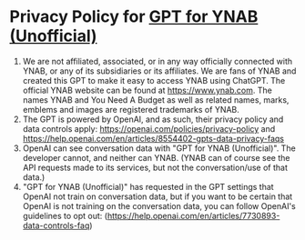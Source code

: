 # Privacy Policy for [GPT for YNAB (Unofficial)](https://chat.openai.com/g/g-88YNmz2RR-gpt-for-ynab-unofficial)

1. We are not affiliated, associated, or in any way officially connected with YNAB, or any of its subsidiaries or its affiliates. We are fans of YNAB and created this GPT to make it easy to access YNAB using ChatGPT. The official YNAB website can be found at https://www.ynab.com. The names YNAB and You Need A Budget as well as related names, marks, emblems and images are registered trademarks of YNAB.
2. The GPT is powered by OpenAI, and as such, their privacy policy and data controls apply: https://openai.com/policies/privacy-policy and https://help.openai.com/en/articles/8554402-gpts-data-privacy-faqs
3. OpenAI can see conversation data with "GPT for YNAB (Unofficial)". The developer cannot, and neither can YNAB. (YNAB can of course see the API requests made to its services, but not the conversation/use of that data.)
4. "GPT for YNAB (Unofficial)" has requested in the GPT settings that OpenAI not train on conversation data, but if you want to be certain that OpenAI is not training on the conversation data, you can follow OpenAI's guidelines to opt out: (https://help.openai.com/en/articles/7730893-data-controls-faq)
